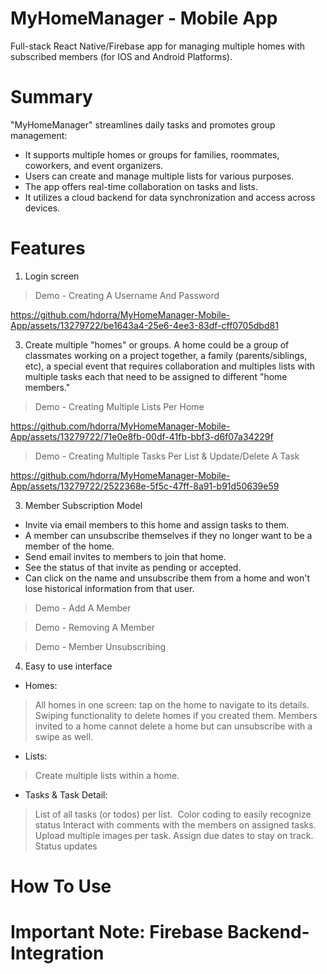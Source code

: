 # MyHomeManager - Mobile App 
Full-stack React Native/Firebase app for managing multiple homes with subscribed members (for IOS and Android Platforms).

# Summary
"MyHomeManager" streamlines daily tasks and promotes group management:
- It supports multiple homes or groups for families, roommates, coworkers, and event organizers.
- Users can create and manage multiple lists for various purposes.
- The app offers real-time collaboration on tasks and lists.
- It utilizes a cloud backend for data synchronization and access across devices.

# Features
1. Login screen

>Demo - Creating A Username And Password

https://github.com/hdorra/MyHomeManager-Mobile-App/assets/13279722/be1643a4-25e6-4ee3-83df-cff0705dbd81

3. Create multiple "homes"​ or groups. A home could be a group of classmates working on a project together, a family (parents/siblings, etc), a special event that requires collaboration and multiples lists with multiple tasks each that need to be assigned to different "home members." </br>

>Demo - Creating Multiple Lists Per Home

https://github.com/hdorra/MyHomeManager-Mobile-App/assets/13279722/71e0e8fb-00df-41fb-bbf3-d6f07a34229f

>Demo - Creating Multiple Tasks Per List & Update/Delete A Task

https://github.com/hdorra/MyHomeManager-Mobile-App/assets/13279722/2522368e-5f5c-47ff-8a91-b91d50639e59

3. Member Subscription Model​
- Invite via email members to this home and assign tasks to them.​
- A member can unsubscribe themselves if they no longer want to be a member of the home.​
- Send email invites to members to join that home. ​
- See the status of that invite as pending or accepted. ​
- Can click on the name and unsubscribe them from a home and won't lose historical information from that user.​

>Demo - Add A Member

>Demo - Removing A Member

>Demo - Member Unsubscribing

4. Easy to use interface​
- Homes:​
>All homes in one screen: tap on the home to navigate to its details.​
>Swiping functionality to delete homes if you created them.​
>Members invited to a home cannot delete a home but can unsubscribe with a swipe as well.​
- Lists:​
>Create multiple lists within a home.​
- Tasks & Task Detail:​
>List of all tasks (or todos) per list. ​
>Color coding to easily recognize status​
>Interact with comments with the members on assigned tasks.​
>Upload multiple images per task.​
>Assign due dates to stay on track.​
>Status updates

# How To Use

# Important Note: Firebase Backend-Integration
